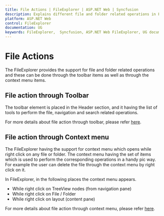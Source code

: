 ```yaml
---
title: File Actions | FileExplorer | ASP.NET Web | Syncfusion
description: Explains different file and folder related operations in FileExplorer control.
platform: ASP.NET Web 
control: FileExplorer
documentation: UG
keywords: FileExplorer,  Syncfusion, ASP.NET Web FileExplorer, UG document, File actions
---
```

# File Actions

The FileExplorer provides the support for file and folder related operations and these can be done through the toolbar items as well as through the context menu items.

## File action through Toolbar

The toolbar element is placed in the Header section, and it having the list of tools to perform the file, navigation and search related operations.

For more details about file action through toolbar, please refer [here](#_Toolbar).

## File action through Context menu

The FileExplorer having the support for context menu which opens while right click on any file or folder. The context menu having the set of items which is used to perform the corresponding operations in a handy pic way. For example the user can delete the file through the context menu by right click on it.

In FileExplorer, in the following places the context menu appears.

* While right click on TreeView nodes (from navigation pane)
* While right click on File / Folder
* While right click on layout (content pane)

For more details about file action through context menu, please refer [here](#_Context_Menu).
